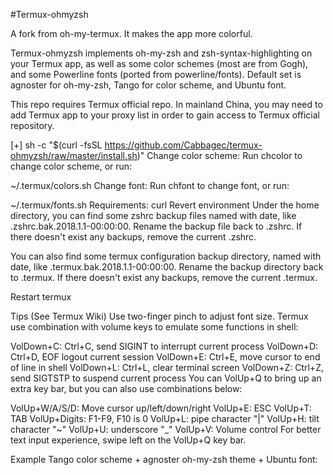 #Termux-ohmyzsh

A fork from oh-my-termux. It makes the app more colorful.

Termux-ohmyzsh implements oh-my-zsh and zsh-syntax-highlighting on your Termux app, as well as some color schemes (most are from Gogh), and some Powerline fonts (ported from powerline/fonts). Default set is agnoster for oh-my-zsh, Tango for color scheme, and Ubuntu font.

This repo requires Termux official repo. In mainland China, you may need to add Termux app to your proxy list in order to gain access to Termux official repository.


[+] sh -c "$(curl -fsSL https://github.com/Cabbagec/termux-ohmyzsh/raw/master/install.sh)"
Change color scheme:
Run chcolor to change color scheme, or run:

~/.termux/colors.sh
Change font:
Run chfont to change font, or run:

~/.termux/fonts.sh
Requirements:
curl
Revert environment
Under the home directory, you can find some zshrc backup files named with date, like .zshrc.bak.2018.1.1-00:00:00. Rename the backup file back to .zshrc. If there doesn't exist any backups, remove the current .zshrc.

You can also find some termux configuration backup directory, named with date, like .termux.bak.2018.1.1-00:00:00. Rename the backup directory back to .termux. If there doesn't exist any backups, remove the current .termux.

Restart termux

Tips (See Termux Wiki)
Use two-finger pinch to adjust font size. Termux use combination with volume keys to emulate some functions in shell:

VolDown+C: Ctrl+C, send SIGINT to interrupt current process
VolDown+D: Ctrl+D, EOF logout current session
VolDown+E: Ctrl+E, move cursor to end of line in shell
VolDown+L: Ctrl+L, clear terminal screen
VolDown+Z: Ctrl+Z, send SIGTSTP to suspend current process
You can VolUp+Q to bring up an extra key bar, but you can also use combinations below:

VolUp+W/A/S/D: Move cursor up/left/down/right
VolUp+E: ESC
VolUp+T: TAB
VolUp+Digits: F1-F9, F10 is 0
VolUp+L: pipe character "|"
VolUp+H: tilt character "~"
VolUp+U: underscore "_"
VolUp+V: Volume control
For better text input experience, swipe left on the VolUp+Q key bar.

Example
Tango color scheme + agnoster oh-my-zsh theme + Ubuntu font:
